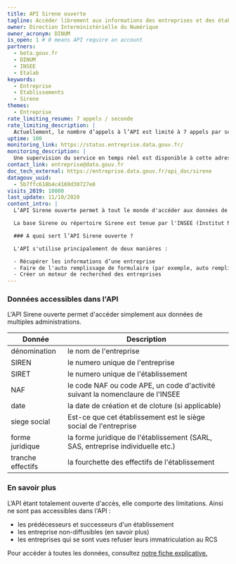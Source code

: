 ```yaml
---
title: API Sirene ouverte
tagline: Accéder librement aux informations des entreprises et des établissements de la base Sirene
owner: Direction Interministérielle du Numérique
owner_acronym: DINUM
is_open: 1 # 0 means API require an account
partners:
  - beta.gouv.fr
  - DINUM
  - INSEE
  - Etalab
keywords:
  - Entreprise
  - Etablissements
  - Sirene
themes:
  - Entreprise
rate_limiting_resume: 7 appels / seconde
rate_limiting_description: |
  Actuellement, le nombre d’appels à l’API est limité à 7 appels par seconde
uptime: 100
monitoring_link: https://status.entreprise.data.gouv.fr/
monitoring_description: |
  Une supervision du service en temps réel est disponible à cette adresse.
contact_link: entreprise@data.gouv.fr
doc_tech_external: https://entreprise.data.gouv.fr/api_doc/sirene
datagouv_uuid:
  - 5b7ffc618b4c4169d30727e0
visits_2019: 10000
last_update: 11/10/2020
content_intro: |
  L’API Sirene ouverte permet à tout le monde d'accéder aux données de la base Sirene de l'INSEE, sans aucune limite d'accès.

  La base Sirene ou répertoire Sirene est tenue par l'INSEE (Institut National de la Statistique et des Études Économiques) et contient les informations des entreprises enregistrées en France, ainsi que toutes les associations disposant d’un code SIRET.

  ### A quoi sert l’API Sirene ouverte ?

  L'API s'utilise principalement de deux manières :

  - Récupérer les informations d’une entreprise
  - Faire de l'auto remplissage de formulaire (par exemple, auto remplissage de SIRET)
  - Créer un moteur de recherched des entreprises
---
```


### Données accessibles dans l'API

L'API Sirene ouverte permet d'accéder simplement aux données de multiples administrations.

| Donnée            | Description                                                                     |
| ----------------- | ------------------------------------------------------------------------------- |
| dénomination      | le nom de l'entreprise                                                          |
| SIREN             | le numero unique de l'entreprise                                                |
| SIRET             | le numero unique de l'établissement                                             |
| NAF               | le code NAF ou code APE, un code d'activité suivant la nomenclaure de l'INSEE   |
| date              | la date de création et de cloture (si applicable)                               |
| siege social      | Est-ce que cet établissement est le siège social de l'entreprise                |
| forme juridique   | la forme juridique de l'établissement (SARL, SAS, entreprise individuelle etc.) |
| tranche effectifs | la fourchette des effectifs de l'établissement                                  |

### En savoir plus

L’API étant totalement ouverte d'accès, elle comporte des limitations. Ainsi ne sont pas accessibles dans l'API :

- les prédécesseurs et successeurs d'un établissement
- les entreprise non-diffusibles (en savoir plus)
- les entreprises qui se sont vues refuser leurs immatriculation au RCS

Pour accéder à toutes les données, consultez [notre fiche explicative.](/guides/quelle-api-sirene)
